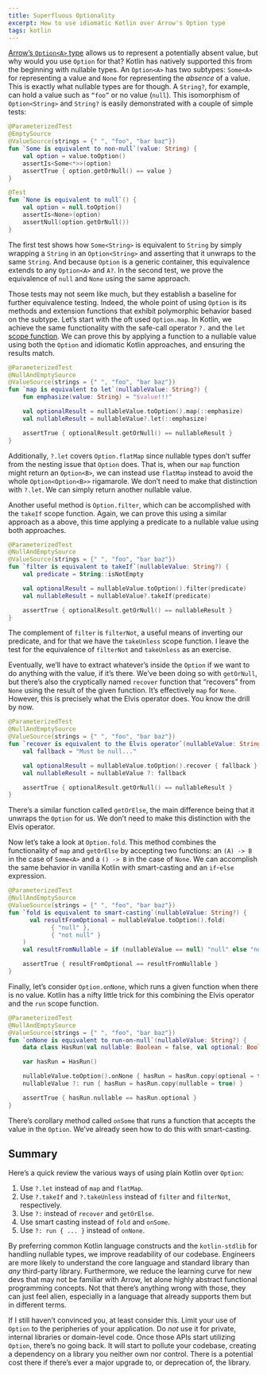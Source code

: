 ```yaml
---
title: Superfluous Optionality
excerpt: How to use idiomatic Kotlin over Arrow's Option type
tags: kotlin
---
```


[Arrow’s `Option<A>` type](https://apidocs.arrow-kt.io/arrow-core/arrow.core/-option/index.html) allows us to represent a potentially absent value, but why would you use `Option` for that? Kotlin has natively supported this from the beginning with nullable types. An `Option<A>` has two subtypes: `Some<A>` for representing a value and `None` for representing the _absence_ of a value. This is exactly what nullable types are for though. A `String?`, for example, can hold a value such as `“foo”` or no value (`null`). This isomorphism of `Option<String>` and `String?` is easily demonstrated with a couple of simple tests:

```kotlin
@ParameterizedTest
@EmptySource
@ValueSource(strings = {" ", "foo", "bar baz"})
fun `Some is equivalent to non-null`(value: String) {
    val option = value.toOption()
    assertIs<Some<*>>(option)
    assertTrue { option.getOrNull() == value }
}

@Test
fun `None is equivalent to null`() {
    val option = null.toOption()
    assertIs<None>(option)
    assertNull(option.getOrNull())
}
```

The first test shows how `Some<String>` is equivalent to `String` by simply wrapping a `String` in an `Option<String>` and asserting that it unwraps to the same `String`. And because `Option` is a generic container, this equivalence extends to any `Option<A>` and `A?`. In the second test, we prove the equivalence of `null` and `None` using the same approach.

Those tests may not seem like much, but they establish a baseline for further equivalence testing. Indeed, the whole point of using `Option` is its methods and extension functions that exhibit polymorphic behavior based on the subtype. Let’s start with the oft used `Option.map`. In Kotlin, we achieve the same functionality with the safe-call operator `?.` and the `let` [scope function](https://kotlinlang.org/docs/scope-functions.html). We can prove this by applying a function to a nullable value using both the `Option` and idiomatic Kotlin approaches, and ensuring the results match.

```kotlin
@ParameterizedTest
@NullAndEmptySource
@ValueSource(strings = {" ", "foo", "bar baz"})
fun `map is equivalent to let`(nullableValue: String?) {
    fun emphasize(value: String) = "$value!!!"

    val optionalResult = nullableValue.toOption().map(::emphasize)
    val nullableResult = nullableValue?.let(::emphasize)

    assertTrue { optionalResult.getOrNull() == nullableResult }
}
```

Additionally, `?.let` covers `Option.flatMap` since nullable types don’t suffer from the nesting issue that `Option` does. That is, when our `map` function might return an `Option<B>`, we can instead use `flatMap` instead to avoid the whole `Option<Option<B>>` rigamarole. We don’t need to make that distinction with `?.let`. We can simply return another nullable value.

Another useful method is `Option.filter`, which can be accomplished with the `takeIf` scope function. Again, we can prove this using a similar approach as a above, this time applying a predicate to a nullable value using both approaches.

```kotlin
@ParameterizedTest
@NullAndEmptySource
@ValueSource(strings = {" ", "foo", "bar baz"})
fun `filter is equivalent to takeIf`(nullableValue: String?) {
    val predicate = String::isNotEmpty

    val optionalResult = nullableValue.toOption().filter(predicate)
    val nullableResult = nullableValue?.takeIf(predicate)

    assertTrue { optionalResult.getOrNull() == nullableResult }
}
```

The complement of `filter` is `filterNot`, a useful means of inverting our predicate, and for that we have the `takeUnless` scope function. I leave the test for the equivalence of `filterNot` and `takeUnless` as an exercise.

Eventually, we’ll have to extract whatever’s inside the `Option` if we want to do anything with the value, if it’s there. We’ve been doing so with `getOrNull`, but there’s also the cryptically named `recover` function that “recovers” from `None` using the result of the given function. It’s effectively `map` for `None`. However, this is precisely what the Elvis operator does. You know the drill by now.

```kotlin
@ParameterizedTest
@NullAndEmptySource
@ValueSource(strings = {" ", "foo", "bar baz"})
fun `recover is equivalent to the Elvis operator`(nullableValue: String?) {
    val fallback = "Must be null..."

    val optionalResult = nullableValue.toOption().recover { fallback }
    val nullableResult = nullableValue ?: fallback

    assertTrue { optionalResult.getOrNull() == nullableResult }
}
```

There’s a similar function called `getOrElse`, the main difference being that it unwraps the `Option` for us. We don’t need to make this distinction with the Elvis operator.

Now let’s take a look at `Option.fold`. This method combines the functionality of `map` and `getOrElse` by accepting two functions: an `(A) -> B` in the case of `Some<A>` and a `() -> B` in the case of `None`. We can accomplish the same behavior in vanilla Kotlin with smart-casting and an `if`-`else` expression.

```kotlin
@ParameterizedTest
@NullAndEmptySource
@ValueSource(strings = {" ", "foo", "bar baz"})
fun `fold is equivalent to smart-casting`(nullableValue: String?) {
	  val resultFromOptional = nullableValue.toOption().fold(
		    { "null" },
		    { "not null" }
    )
    val resultFromNullable = if (nullableValue == null) "null" else "not null"

    assertTrue { resultFromOptional == resultFromNullable }
}
```

Finally, let’s consider `Option.onNone`, which runs a given function when there is no value. Kotlin has a nifty little trick for this combining the Elvis operator and the `run` scope function.

```kotlin
@ParameterizedTest
@NullAndEmptySource
@ValueSource(strings = {" ", "foo", "bar baz"})
fun `onNone is equivalent to run-on-null`(nullableValue: String?) {
    data class HasRun(val nullable: Boolean = false, val optional: Boolean = false)

    var hasRun = HasRun()

    nullableValue.toOption().onNone { hasRun = hasRun.copy(optional = true) }
    nullableValue ?: run { hasRun = hasRun.copy(nullable = true) }

    assertTrue { hasRun.nullable == hasRun.optional }
}
```

There’s corollary method called `onSome` that runs a function that accepts the value in the `Option`. We’ve already seen how to do this with smart-casting.

## Summary

Here’s a quick review the various ways of using plain Kotlin over `Option`:

1. Use `?.let` instead of `map` and `flatMap`.
2. Use `?.takeIf` and `?.takeUnless` instead of `filter` and `filterNot`, respectively.
3. Use `?:` instead of `recover` and `getOrElse`.
4. Use smart casting instead of `fold` and `onSome`.
5. Use `?: run { ... }` instead of `onNone`.

By preferring common Kotlin language constructs and the `kotlin-stdlib` for handling nullable types, we improve readability of our codebase. Engineers are more likely to understand the core language and standard library than _any_ third-party library. Furthermore, we reduce the learning curve for new devs that may not be familiar with Arrow, let alone highly abstract functional programming concepts. Not that there’s anything wrong with those, they can just feel alien, especially in a language that already supports them but in different terms.

If I still haven’t convinced you, at least consider this. Limit your use of `Option` to the peripheries of your application. Do _not_ use it for private, internal libraries or domain-level code. Once those APIs start utilizing `Option`, there’s no going back. It will start to pollute your codebase, creating a dependency on a library you neither own nor control. There is a potential cost there if there’s ever a major upgrade to, or deprecation of, the library.
